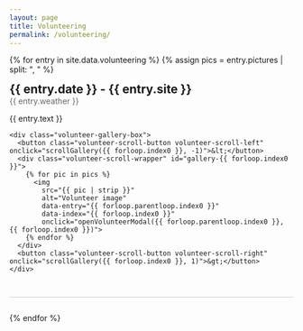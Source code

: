 ```yaml
---
layout: page
title: Volunteering
permalink: /volunteering/
---
```


<style>
/* === Entry Styling === */
.volunteer-entry {
  margin-bottom: 2em;
  border-bottom: 1px solid #ccc;
  padding-bottom: 2em;
}
.volunteer-title {
  font-size: 1.5em;
  font-weight: bold;
}
.volunteer-weather {
  color: #666;
  margin-bottom: 1em;
}
.volunteer-text {
  margin-bottom: 1em;
}

/* === Gallery Styling === */
.volunteer-gallery-box {
  position: relative;
}
.volunteer-scroll-wrapper {
  overflow-x: auto;
  display: flex;
  gap: 1em;
  scroll-behavior: smooth;
  padding: 0.5em 2em;
}
.volunteer-scroll-wrapper img {
  max-height: 200px;
  border-radius: 8px;
  cursor: pointer;
  transition: transform 0.2s;
}
.volunteer-scroll-wrapper img:hover {
  transform: scale(1.05);
}
.volunteer-scroll-button {
  position: absolute;
  top: 50%;
  transform: translateY(-50%);
  background: #fff;
  border: 1px solid #ccc;
  border-radius: 50%;
  font-weight: bold;
  width: 32px;
  height: 32px;
  cursor: pointer;
  z-index: 1;
}
.volunteer-scroll-left { left: 0.2em; }
.volunteer-scroll-right { right: 0.2em; }

/* === Modal === */
#volunteer-modal {
  display: none;
  position: fixed;
  z-index: 999;
  left: 0; top: 0;
  width: 100%; height: 100%;
  background-color: rgba(0, 0, 0, 0.85);
  justify-content: center;
  align-items: center;
}
#volunteer-modal img {
  max-width: 90%;
  max-height: 80%;
  border-radius: 8px;
}
.volunteer-modal-nav {
  position: absolute;
  top: 50%;
  transform: translateY(-50%);
  font-size: 2.5em;
  color: white;
  background: rgba(0, 0, 0, 0.3);
  border: none;
  cursor: pointer;
  z-index: 1001;
}
#modal-prev { left: 2%; }
#modal-next { right: 2%; }
</style>

<!-- === Volunteering Entries === -->
{% for entry in site.data.volunteering %}
  {% assign pics = entry.pictures | split: ", " %}
  <div class="volunteer-entry">
    <div class="volunteer-title">{{ entry.date }} - {{ entry.site }}</div>
    <div class="volunteer-weather">{{ entry.weather }}</div>
    <div class="volunteer-text">{{ entry.text }}</div>

    <div class="volunteer-gallery-box">
      <button class="volunteer-scroll-button volunteer-scroll-left" onclick="scrollGallery({{ forloop.index0 }}, -1)">&lt;</button>
      <div class="volunteer-scroll-wrapper" id="gallery-{{ forloop.index0 }}">
        {% for pic in pics %}
          <img 
            src="{{ pic | strip }}" 
            alt="Volunteer image" 
            data-entry="{{ forloop.parentloop.index0 }}" 
            data-index="{{ forloop.index0 }}" 
            onclick="openVolunteerModal({{ forloop.parentloop.index0 }}, {{ forloop.index0 }})">
        {% endfor %}
      </div>
      <button class="volunteer-scroll-button volunteer-scroll-right" onclick="scrollGallery({{ forloop.index0 }}, 1)">&gt;</button>
    </div>
  </div>
{% endfor %}

<!-- === Modal Viewer === -->
<div id="volunteer-modal" onclick="handleModalBackgroundClick(event)">
  <button class="volunteer-modal-nav" id="modal-prev" onclick="navigateModal(event, -1)">&lt;</button>
  <img id="volunteer-modal-img" src="" alt="Enlarged image">
  <button class="volunteer-modal-nav" id="modal-next" onclick="navigateModal(event, 1)">&gt;</button>
</div>

<script>
const galleries = {}; // Stores arrays of image URLs per entry index
let currentEntryIndex = 0;
let currentImageIndex = 0;

document.addEventListener('DOMContentLoaded', () => {
  // Build gallery data from images
  document.querySelectorAll('.volunteer-scroll-wrapper').forEach((wrapper, i) => {
    const imgs = wrapper.querySelectorAll('img');
    galleries[i] = Array.from(imgs).map(img => img.src);
  });
});

function scrollGallery(index, direction) {
  const container = document.getElementById('gallery-' + index);
  container.scrollBy({ left: direction * 250, behavior: 'smooth' });
}

function openVolunteerModal(entryIndex, imgIndex) {
  currentEntryIndex = entryIndex;
  currentImageIndex = imgIndex;
  const imgSrc = galleries[entryIndex][imgIndex];

  document.getElementById('volunteer-modal-img').src = imgSrc;
  document.getElementById('volunteer-modal').style.display = 'flex';
}

function handleModalBackgroundClick(event) {
  if (event.target.id === 'volunteer-modal') {
    document.getElementById('volunteer-modal').style.display = 'none';
  }
}

function navigateModal(event, direction) {
  event.stopPropagation();

  const gallery = galleries[currentEntryIndex];
  currentImageIndex += direction;

  if (currentImageIndex < 0) currentImageIndex = 0;
  if (currentImageIndex >= gallery.length) currentImageIndex = gallery.length - 1;

  document.getElementById('volunteer-modal-img').src = gallery[currentImageIndex];
}
</script>

